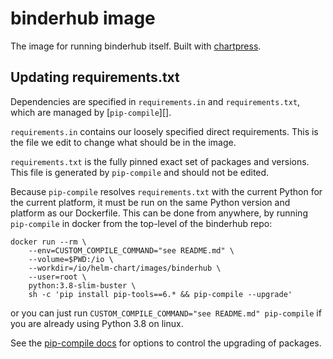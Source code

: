 # binderhub image

The image for running binderhub itself.
Built with [chartpress][].

[chartpress]: https://github.com/jupyterhub/chartpress

## Updating requirements.txt

Dependencies are specified in `requirements.in` and `requirements.txt`,
which are managed by [`pip-compile`][].

[pip-compile]: https://pip-tools.readthedocs.io

`requirements.in` contains our loosely specified direct requirements.
This is the file we edit to change what should be in the image.

`requirements.txt` is the fully pinned exact set of packages and versions.
This file is generated by `pip-compile` and should not be edited.

Because `pip-compile` resolves `requirements.txt` with the current Python for the current platform,
it must be run on the same Python version and platform as our Dockerfile.
This can be done from anywhere, by running `pip-compile` in docker from the top-level of the binderhub repo:

```shell
docker run --rm \
    --env=CUSTOM_COMPILE_COMMAND="see README.md" \
    --volume=$PWD:/io \
    --workdir=/io/helm-chart/images/binderhub \
    --user=root \
    python:3.8-slim-buster \
    sh -c 'pip install pip-tools==6.* && pip-compile --upgrade'
```

or you can just run `CUSTOM_COMPILE_COMMAND="see README.md" pip-compile` if you are already using Python 3.8 on linux.

See the [pip-compile docs][updating] for options to control the upgrading of packages.

[updating]: https://pip-tools.readthedocs.io/en/latest/#updating-requirements
